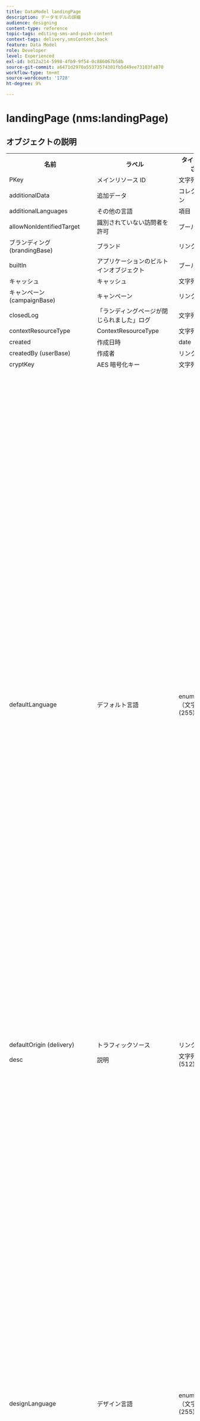 ```yaml
---
title: DataModel landingPage
description: データモデルの詳細
audience: designing
content-type: reference
topic-tags: editing-sms-and-push-content
context-tags: delivery,smsContent,back
feature: Data Model
role: Developer
level: Experienced
exl-id: bd12a214-5998-4fb9-9f54-0c886067b58b
source-git-commit: a6471d2970a55373574301fb5d49ee73103fa870
workflow-type: tm+mt
source-wordcount: '1728'
ht-degree: 9%

---
```


# landingPage (nms:landingPage)

## オブジェクトの説明

<table>
      <tr>
         <th>名前</th>
         <th>ラベル</th>
         <th>タイプ（長さ）</th>
         <th>列挙値</th>
      </tr>
      <tr>
         <td>PKey</td>
         <td>メインリソース ID</td>
         <td>文字列 </td>
         <td> </td>
      </tr>
      <tr>
         <td>additionalData</td>
         <td>追加データ</td>
         <td>コレクション </td>
         <td> </td>
      </tr>
      <tr>
         <td>additionalLanguages</td>
         <td>その他の言語</td>
         <td>項目 </td>
         <td> </td>
      </tr>
      <tr>
         <td>allowNonIdentifiedTarget</td>
         <td>識別されていない訪問者を許可</td>
         <td>ブール値 </td>
         <td> </td>
      </tr>
      <tr>
         <td>ブランディング (brandingBase)</td>
         <td>ブランド</td>
         <td>リンク </td>
         <td> </td>
      </tr>
      <tr>
         <td>builtIn</td>
         <td>アプリケーションのビルトインオブジェクト</td>
         <td>ブール値 </td>
         <td> </td>
      </tr>
      <tr>
         <td>キャッシュ</td>
         <td>キャッシュ</td>
         <td>文字列 </td>
         <td> </td>
      </tr>
      <tr>
         <td>キャンペーン (campaignBase)</td>
         <td>キャンペーン</td>
         <td>リンク </td>
         <td> </td>
      </tr>
      <tr>
         <td>closedLog</td>
         <td>「ランディングページが閉じられました」ログ</td>
         <td>文字列 </td>
         <td> </td>
      </tr>
      <tr>
         <td>contextResourceType</td>
         <td>ContextResourceType</td>
         <td>文字列 </td>
         <td> </td>
      </tr>
      <tr>
         <td>created</td>
         <td>作成日時</td>
         <td>date </td>
         <td> </td>
      </tr>
      <tr>
         <td>createdBy (userBase)</td>
         <td>作成者</td>
         <td>リンク </td>
         <td> </td>
      </tr>
      <tr>
         <td>cryptKey</td>
         <td>AES 暗号化キー</td>
         <td>文字列 (64)</td>
         <td> </td>
      </tr>
      <tr>
         <td>defaultLanguage</td>
         <td>デフォルト言語</td>
         <td>enumeration（文字列） (255)</td>
         <td>
            <ul>
               <li>ギリシャ語 — el - el</li>
               <li>英語 — en - en</li>
               <li>中国語 — zh - zh</li>
               <li>フランス語（フランス） — fr_FR - fr_FR</li>
               <li>ベトナム語 — vi - vi</li>
               <li>ポルトガル語（ポルトガル） — pt_PT - pt_PT</li>
               <li>イタリア語（イタリア） — it_IT - it_IT</li>
               <li>イタリア語 — it - it</li>
               <li>オランダ語（ベルギー） — nl_BE - nl_BE</li>
               <li>ノルウェー語（ノルウェー） — no_NO - no_NO</li>
               <li>オランダ語（オランダ） — nl_NL - nl_NL</li>
               <li>アラビア語 — ar - ar</li>
               <li>英語（米国） — en_US - en_US</li>
               <li>アイルランド語 — ga - ga</li>
               <li>チェコ語 — cs - cs</li>
               <li>エストニア語 — et - et</li>
               <li>インドネシア語 — id - id</li>
               <li>スペイン語 — es - es</li>
               <li>ロシア語 — ru - ru</li>
               <li>オランダ語 — nl - nl</li>
               <li>ワロン語 — wa - wa</li>
               <li>ポルトガル語 — pt - pt</li>
               <li>フランス語（ベルギー） — fr_BE - fr_BE</li>
               <li>ラトビア語 — lv - lv</li>
               <li>リトアニア語 — lt - lt</li>
               <li>タイ語 — 木 — 木</li>
               <li>英語（英国） — en_GB - en_GB</li>
               <li>フランス語 — fr - fr</li>
               <li>ポルトガル語（ブラジル） — pt_BR - pt_BR</li>
               <li>ドイツ語 — de - de</li>
               <li>デンマーク語 — da - da</li>
               <li>フィンランド語 — fi - fi</li>
               <li>ハンガリー語 — hu - hu</li>
               <li>スウェーデン語（フィンランド） — sv_FI - sv_FI</li>
               <li>日本語 — ja - ja</li>
               <li>ヘブライ語 — he - he</li>
               <li>韓国語 — ko - ko</li>
               <li>スウェーデン語 — sv - sv</li>
               <li>スウェーデン語（スウェーデン語） — sv_SE - sv_SE</li>
               <li>スロバキア語 — sk - sk</li>
               <li>マルタ語 — mt - mt</li>
               <li>イタリア語（スイス） — it_CH - it_CH</li>
               <li>ポーランド語 — pl - pl</li>
               <li>スロベニア語 — sl - sl</li>
               <li>無効な値 — __Invalid_value__ - __Invalid_value__</li>
            </ul>
         </td>
      </tr>
      <tr>
         <td>defaultOrigin (delivery)</td>
         <td>トラフィックソース</td>
         <td>リンク </td>
         <td> </td>
      </tr>
      <tr>
         <td>desc</td>
         <td>説明</td>
         <td>文字列 (512)</td>
         <td> </td>
      </tr>
      <tr>
         <td>designLanguage</td>
         <td>デザイン言語</td>
         <td>enumeration（文字列） (255)</td>
         <td>
            <ul>
               <li>ギリシャ語 — el - el</li>
               <li>英語 — en - en</li>
               <li>中国語 — zh - zh</li>
               <li>フランス語（フランス） — fr_FR - fr_FR</li>
               <li>ベトナム語 — vi - vi</li>
               <li>ポルトガル語（ポルトガル） — pt_PT - pt_PT</li>
               <li>イタリア語（イタリア） — it_IT - it_IT</li>
               <li>イタリア語 — it - it</li>
               <li>オランダ語（ベルギー） — nl_BE - nl_BE</li>
               <li>ノルウェー語（ノルウェー） — no_NO - no_NO</li>
               <li>オランダ語（オランダ） — nl_NL - nl_NL</li>
               <li>アラビア語 — ar - ar</li>
               <li>英語（米国） — en_US - en_US</li>
               <li>アイルランド語 — ga - ga</li>
               <li>チェコ語 — cs - cs</li>
               <li>エストニア語 — et - et</li>
               <li>インドネシア語 — id - id</li>
               <li>スペイン語 — es - es</li>
               <li>ロシア語 — ru - ru</li>
               <li>オランダ語 — nl - nl</li>
               <li>ワロン語 — wa - wa</li>
               <li>ポルトガル語 — pt - pt</li>
               <li>フランス語（ベルギー） — fr_BE - fr_BE</li>
               <li>ラトビア語 — lv - lv</li>
               <li>リトアニア語 — lt - lt</li>
               <li>タイ語 — 木 — 木</li>
               <li>英語（英国） — en_GB - en_GB</li>
               <li>フランス語 — fr - fr</li>
               <li>ポルトガル語（ブラジル） — pt_BR - pt_BR</li>
               <li>ドイツ語 — de - de</li>
               <li>デンマーク語 — da - da</li>
               <li>フィンランド語 — fi - fi</li>
               <li>ハンガリー語 — hu - hu</li>
               <li>スウェーデン語（フィンランド） — sv_FI - sv_FI</li>
               <li>日本語 — ja - ja</li>
               <li>ヘブライ語 — he - he</li>
               <li>韓国語 — ko - ko</li>
               <li>スウェーデン語 — sv - sv</li>
               <li>スウェーデン語（スウェーデン語） — sv_SE - sv_SE</li>
               <li>スロバキア語 — sk - sk</li>
               <li>マルタ語 — mt - mt</li>
               <li>イタリア語（スイス） — it_CH - it_CH</li>
               <li>ポーランド語 — pl - pl</li>
               <li>スロベニア語 — sl - sl</li>
               <li>無効な値 — __Invalid_value__ - __Invalid_value__</li>
            </ul>
         </td>
      </tr>
      <tr>
         <td>dynamicService</td>
         <td>動的サービス</td>
         <td>ブール値 </td>
         <td> </td>
      </tr>
      <tr>
         <td>終了</td>
         <td>有効期限</td>
         <td>日付 </td>
         <td> </td>
      </tr>
      <tr>
         <td>errorContextResourceType</td>
         <td>ErrorContextResourceType</td>
         <td>文字列 </td>
         <td> </td>
      </tr>
      <tr>
         <td>errorPage</td>
         <td>エラーページ</td>
         <td>項目 </td>
         <td> </td>
      </tr>
      <tr>
         <td>geoUnit (geoUnitBase)</td>
         <td>地理的単位</td>
         <td>リンク </td>
         <td> </td>
      </tr>
      <tr>
         <td>htmlPage</td>
         <td>ページ</td>
         <td>コレクション </td>
         <td> </td>
      </tr>
      <tr>
         <td>identificationByUrlParam</td>
         <td>URL パラメーターによる識別</td>
         <td>ブール値 </td>
         <td> </td>
      </tr>
      <tr>
         <td>inactiveUrlRedirection</td>
         <td>リダイレクト URL</td>
         <td>文字列 (4096)</td>
         <td> </td>
      </tr>
      <tr>
         <td>isExternal</td>
         <td>外部リソースです</td>
         <td>ブール値 </td>
         <td> </td>
      </tr>
      <tr>
         <td>isTemplate</td>
         <td>テンプレート</td>
         <td>ブール値 </td>
         <td> </td>
      </tr>
      <tr>
         <td>ジョブ</td>
         <td>ジョブ</td>
         <td>コレクション </td>
         <td> </td>
      </tr>
      <tr>
         <td>jobLogs</td>
         <td>ログ</td>
         <td>コレクション </td>
         <td> </td>
      </tr>
      <tr>
         <td>label</td>
         <td>ラベル</td>
         <td>文字列 (128)</td>
         <td> </td>
      </tr>
      <tr>
         <td>lastModified</td>
         <td>最終変更日</td>
         <td>日付 </td>
         <td> </td>
      </tr>
      <tr>
         <td>loadingFilter (queryFilterBase)</td>
         <td>キーを読み込み中</td>
         <td>リンク </td>
         <td> </td>
      </tr>
      <tr>
         <td>loadingFilterMapping</td>
         <td>読み込みキーのパラメーター</td>
         <td>コレクション </td>
         <td> </td>
      </tr>
      <tr>
         <td>logicalStatus</td>
         <td>実行ステータス</td>
         <td>enumeration（文字列） (255)</td>
         <td>
            <ul>
               <li>進行中 — 開始 — 開始済み</li>
               <li>編集 — エディション — エディション</li>
               <li>完了 — 完了 — 終了</li>
               <li>警告 — 警告 — 警告</li>
               <li>エラー — エラー — エラー</li>
               <li>無効な値 — __Invalid_value__ - __Invalid_value__</li>
            </ul>
         </td>
      </tr>
      <tr>
         <td>messageAction</td>
         <td>メッセージの送信を開始</td>
         <td>ブール値 </td>
         <td> </td>
      </tr>
      <tr>
         <td>messageActionDelivery (deliveryMCTemplateBase)</td>
         <td>トランザクションメッセージ</td>
         <td>リンク </td>
         <td> </td>
      </tr>
      <tr>
         <td>modifiedBy (userBase)</td>
         <td>変更者</td>
         <td>リンク </td>
         <td> </td>
      </tr>
      <tr>
         <td>name</td>
         <td>ID</td>
         <td>文字列 (64)</td>
         <td> </td>
      </tr>
      <tr>
         <td>orgUnit (orgUnitBase)</td>
         <td>組織単位</td>
         <td>リンク </td>
         <td> </td>
      </tr>
      <tr>
         <td>事前入力</td>
         <td>訪問者データをプリロード</td>
         <td>ブール値 </td>
         <td> </td>
      </tr>
      <tr>
         <td>プログラム (programBase)</td>
         <td>プログラム</td>
         <td>リンク </td>
         <td> </td>
      </tr>
      <tr>
         <td>publicUrl</td>
         <td>パブリック URL</td>
         <td>文字列 </td>
         <td> </td>
      </tr>
      <tr>
         <td>publicationDate</td>
         <td>公開日</td>
         <td>日付 </td>
         <td> </td>
      </tr>
      <tr>
         <td>reconciliationFilter (queryFilterBase)</td>
         <td>紐付けキー</td>
         <td>リンク </td>
         <td> </td>
      </tr>
      <tr>
         <td>reconciliationFilterMapping</td>
         <td>紐付けキーのパラメーター</td>
         <td>コレクション </td>
         <td> </td>
      </tr>
      <tr>
         <td>reconciliationUpdateStrategy</td>
         <td>更新方法</td>
         <td>列挙（バイト） </td>
         <td>
            <ul>
               <li>更新 — updateTarget - 1</li>
               <li>未認証 — 未認証 — 0</li>
               <li>無効な値 — __Invalid_value__ - __Invalid_value__</li>
            </ul>
         </td>
      </tr>
      <tr>
         <td>service (serviceBase)</td>
         <td>購読サービス</td>
         <td>リンク </td>
         <td> </td>
      </tr>
      <tr>
         <td>specificAction</td>
         <td>特定のアクション</td>
         <td>列挙（バイト） </td>
         <td>
            <ul>
               <li>ブラックリスト — blackList - 3</li>
               <li>特定のアクションなし — なし — 0</li>
               <li>購読解除 — 購読解除 — 2</li>
               <li>無効な値 — __Invalid_value__ - __Invalid_value__</li>
               <li>購読 — 購読 — 1</li>
            </ul>
         </td>
      </tr>
      <tr>
         <td>開始</td>
         <td>デプロイ日</td>
         <td>日付 </td>
         <td> </td>
      </tr>
      <tr>
         <td>state</td>
         <td>ステータス</td>
         <td>列挙（バイト） </td>
         <td>
            <ul>
               <li>編集 — 編集 — 0</li>
               <li>公開に失敗しました — 失敗 — 99</li>
               <li>クローズ済 — クローズ済 — 20</li>
               <li>無効な値 — __Invalid_value__ - __Invalid_value__</li>
               <li>オンライン — 開封済み — 10</li>
            </ul>
         </td>
      </tr>
      <tr>
         <td>targetResource</td>
         <td>ターゲティングディメンション</td>
         <td>文字列 (255)</td>
         <td> </td>
      </tr>
      <tr>
         <td>template (landingPage)</td>
         <td>ランディングページテンプレート</td>
         <td>リンク </td>
         <td> </td>
      </tr>
      <tr>
         <td>testUrl</td>
         <td>テスト URL</td>
         <td>文字列 </td>
         <td> </td>
      </tr>
      <tr>
         <td>thumbnail</td>
         <td>サムネイル</td>
         <td>文字列 (255)</td>
         <td> </td>
      </tr>
      <tr>
         <td>timezone</td>
         <td>タイムゾーン</td>
         <td>enumeration（文字列） (64)</td>
         <td>
            <ul>
               <li>(GMT-02:00) 中部大西洋 — 大西洋 — 大西洋南ジョージア — 大西洋/サウスジョージア</li>
               <li>(GMT+02:00) アンマン — アジア_アンマン — アジア/アンマン</li>
               <li>(GMT-03:00) ブラジ — アメリカ_サンパウロ — アメリカ/サンパウロ</li>
               <li>(GMT+06:00) アスタナ、ダッカ — アジア_ダッカ — アジア/ダッカ</li>
               <li>(GMT+06:00) ノボシビルスク — アジア_ノボシビルスク — アジア/ノボシビルスク</li>
               <li>(GMT+02:00) ウィントフック — Africa_Winthoek — アフリカ/ウィントフック</li>
               <li>(GMT+04:00) コーカサス、エレバン — アジア_エレバン — アジア/エレバン</li>
               <li>(GMT-04:00) マナウス — アメリカ_マナウス — アメリカ/マナウス</li>
               <li>(GMT+03:30) テヘラン — アジア_テヘラン — アジア/テヘラン</li>
               <li>(GMT+12:00) オークランド、ウェリントン — 太平洋_オークランド — 太平洋/オークランド</li>
               <li>(GMT+02:00) エルサレム — アジア_エルサレム — アジア/エルサレム</li>
               <li>(GMT+03:00) モスクワ、サンクトペテルブルグ、ボルゴグラード — ヨーロッパ_モスクワ — ヨーロッパ/モスクワ</li>
               <li>(GMT+09:30) アデレード — オーストラリア_アデレード — オーストラリア/アデレード</li>
               <li>(GMT+10:00) キャンベラ、メルボルン、シドニー — オーストラリア_キャンベラ — オーストラリア/キャンベラ</li>
               <li>(GMT+08:00) パース — オーストラリア_パース — オーストラリア/パース</li>
               <li>(GMT+09:00) ヤクーツク — アジア_ヤクーツク — アジア/ヤクーツク</li>
               <li>(GMT-10:00) ハワイ — 太平洋_ホノルル — 太平洋/ホノルル</li>
               <li>(GMT+04:00) バクー — アジア_バクー — アジア/バクー</li>
               <li>(GMT+10:00) ウラジオストク — アジア_ウラジオストク — アジア/ウラジオストク</li>
               <li>(GMT+09:00) ソウル — アジアソウル — アジア/ソウル</li>
               <li>(GMT+01:00) サラエボ、スコピエ、ソフィア、ワルシャワ、ザグレブ — ヨーロッパ_サラエボ — ヨーロッパ/サラエボ</li>
               <li>サーバーのタイムゾーン — _server_ - _server_</li>
               <li>(GMT+04:00) アブダビ、マスカット — アジア_マスカット — アジア/マスカット</li>
               <li>(GMT+08:00) クアラルンプール、シンガポール — アジア_クアラルンプール — アジア/クアラルンプール</li>
               <li>(GMT+09:00) 大阪、札幌、東京 — アジア_東京 — アジア/東京</li>
               <li>(GMT+10:00) ブリスベン — オーストラリア_ブリスベン — オーストラリア/ブリスベン</li>
               <li>(GMT+05:30) スリジャヤワルデネプラ — アジア_コロンボ — アジア/コロンボ</li>
               <li>(GMT+02:00) ハラレ、プレトリア — アフリカハラレ — アフリカ/ハラレ</li>
               <li>(GMT+08:00) Oulan-Bator - Asia_Ulan_Bator — アジア/Ulan_Bator</li>
               <li>(GMT-02:00) グリニッジ標準時 — 2 時間 — Gmt_m2 - Etc/GMT+2</li>
               <li>(GMT-03:00) グリニッジ標準時 — 3 時間 — Gmt_m3 - Etc/GMT+3</li>
               <li>(GMT-01:00) グリニッジ標準時 — 1 時間 — Gmt_m1 - Etc/GMT+1</li>
               <li>(GMT-06:00) グリニッジ標準時 — 6 時間 — Gmt_m6 - Etc/GMT+6</li>
               <li>(GMT-07:00) グリニッジ標準時 — 7 時間 — Gmt_m7 - Etc/GMT+7</li>
               <li>(GMT-04:00) グリニッジ標準時 — 4 時間 — Gmt_m4 - Etc/GMT+4</li>
               <li>(GMT) カサブランカ — アフリカ_カサブランカ — アフリカ/カサブランカ</li>
               <li>(GMT+05:30) コルカタ、チェンナイ、ムンバイ、ニューデリー — Asia_Kolkata — アジア/コルカタ</li>
               <li>(GMT-11:00) グリニッジ標準時 — 11 時間 — Gmt_m11 - Etc/GMT+11</li>
               <li>(GMT-09:00) グリニッジ標準時 — 9 時間 — Gmt_m9 - Etc/GMT+9</li>
               <li>(GMT-03:30) ニューファンドランド — アメリカ_セントジョンズ — アメリカ/セントジョンズ</li>
               <li>デフォルト — _inherit_ - _inherit_</li>
               <li>(GMT+03:00) グリニッジ標準時+ 3 時間 — Gmt_p3 - Etc/GMT-3</li>
               <li>(GMT-04:30) カラカス — アメリカ_カラカス — アメリカ/カラカス</li>
               <li>(GMT+01:00) アムステルダム、ベルリン、ベルン、ローマ、ストックホルム、ウィーン — ヨーロッパ_ベルリン — ヨーロッパ/ベルリン</li>
               <li>(GMT-07:00) チワワ、ラパス、マサトラン — アメリカ_チワワ — アメリカ/チワワ</li>
               <li>(GMT+03:00) ナイロビ — アフリカ_ナイロビ — アフリカ/ナイロビ</li>
               <li>(GMT-04:00) アスンシオン — アメリカ_アスンシオン — アメリカ/アスンシオン</li>
               <li>(GMT+03:00) バグダッド — アジア_バグダッド — アジア/バグダッド</li>
               <li>(GMT-10:00) グリニッジ標準時 — 10 時間 — Gmt_m10 - Etc/GMT+10</li>
               <li>(GMT-03:00) グリーンランド — アメリカ_ゴットハブ — アメリカ/ゴットハブ</li>
               <li>(GMT+02:00) ダマス — アジア_ダマスカス — アジア/ダマスカス</li>
               <li>(GMT-11:00) サモア — 太平洋サモア — 太平洋/サモア</li>
               <li>(GMT-05:00) ボゴタ、リマ、キト — アメリカ_ボゴタ — アメリカ/ボゴタ</li>
               <li>(GMT+01:00) ブリュッセル、コペンハーゲン、マドリード、パリ — ヨーロッパ_パリ — ヨーロッパ/パリ</li>
               <li>(GMT+08:00) 北京、重慶、香港、ウルムチ — アジア_上海 — アジア/上海</li>
               <li>(GMT+12:00) フィジー — 太平洋_フィジー — 太平洋/フィジー</li>
               <li>(GMT+02:00) アテネ、イスタンブール、ミンスク — ヨーロッパ_アテネ — ヨーロッパ/アテネ</li>
               <li>(GMT+04:00) トビリシ — アジア_トビリシ — アジア/トビリシ</li>
               <li>無効な値 — __Invalid_value__ - __Invalid_value__</li>
               <li>(GMT+05:45) カトマンズ — アジア_カトマンズ — アジア/カトマンズ</li>
               <li>(GMT-05:00) インディアナ州（東部） - America_Indianapolis — アメリカ/インディアナポリス</li>
               <li>(GMT-01:00) カーボベルデ諸島 — 大西洋_カーボベルデ — 大西洋/カーボベルデ</li>
               <li>(GMT+04:00) ポートルイス — インド洋_モーリシャス — インド洋/モーリシャス</li>
               <li>(GMT+08:00) 台北 — アジア_台北 — アジア/台北</li>
               <li>データベースのタイムゾーン — _wdbc_ - _wdbc_</li>
               <li>(GMT+06:30) ラングーン — アジア_ラングーン — アジア/ラングーン</li>
               <li>(GMT+11:00) マガダン、ソロモン諸島、ニューカレドニア — 太平洋_ガダルカナル — 太平洋/ガダルカナル</li>
               <li>(GMT+02:00) カイロ — アフリカ_カイロ — アフリカ/カイロ</li>
               <li>(GMT+05:00) エカテリンブルグ — アジア_エカテリンブルグ — アジア/エカテリンブルグ</li>
               <li>(GMT+08:00) イルクーツク — アジア_イルクーツク — アジア/イルクーツク</li>
               <li>(GMT+10:00) グアム、ポートモレスビー — 太平洋_グアム — 太平洋/グアム</li>
               <li>(GMT-04:00) 大西洋標準時（カナダ） - America_Halifax — アメリカ/ハリファックス</li>
               <li>(GMT) グリニッジ標準時 — GMT - GMT</li>
               <li>(GMT-04:00) ラパス — アメリカ_ラ_パス — アメリカ/ラ_パス</li>
               <li>オペレーターのタイムゾーン — _login_ - _login_</li>
               <li>(GMT-06:00) グアダラハラ、メキシコ、モンテレイ — アメリカ_メキシコシティ — アメリカ/メキシコシティ</li>
               <li>(GMT+09:30) ダーウィン — オーストラリア_ダーウィン — オーストラリア/ダーウィン</li>
               <li>(GMT-05:00) 東部標準時（米国およびカナダ） — アメリカ_ニューヨーク — アメリカ/ニューヨーク</li>
               <li>(GMT-05:00) グリニッジ標準時 — 5 時間 — Gmt_m5 - Etc/GMT+5</li>
               <li>(GMT+05:00) イスラマバード、カラチ、タシケント — アジア_カラチ — アジア/カラチ</li>
               <li>(GMT+03:00) Koweyt, Riyad - Asia_Riyadh - Asia/Riyadh</li>
               <li>(GMT-08:00) グリニッジ標準時 — 8 時間 — Gmt_m8 - Etc/GMT+8</li>
               <li>(GMT-01:00) アゾレス諸島 — 大西洋アゾレス諸島 — 大西洋/アゾレス諸島</li>
               <li>(GMT+07:00) バンコク、ハノイ、ジャカルタ — アジア_バンコク — アジア/バンコク</li>
               <li>(GMT) モンロビア — アフリカ_モンロビア — アフリカ/モンロビア</li>
               <li>(GMT-09:00) アラスカ — アメリカ_アンカレッジ — アメリカ/アンカレッジ</li>
               <li>(GMT+01:00) ベオグラード、ブラチスラバ、ブダペスト、リュブリャナ、プラハ — ヨーロッパ_ベオグラード — ヨーロッパ/ベオグラード</li>
               <li>(GMT) レイキャビク — Atlantic_Reykjavik — 大西洋/レイキャビク</li>
               <li>(GMT+02:00) ブカレスト — ヨーロッパ_ブカレスト — ヨーロッパ/ブカレスト</li>
               <li>(GMT+05:00) グリニッジ標準時+ 5 時間 — Gmt_p5 - Etc/GMT-5</li>
               <li>(GMT+04:00) グリニッジ標準時+ 4 時間 — Gmt_p4 - Etc/GMT-4</li>
               <li>(GMT+07:00) グリニッジ標準時+ 7 時間 — Gmt_p7 - Etc/GMT-7</li>
               <li>(GMT+06:00) グリニッジ標準時+ 6 時間 — Gmt_p6 - Etc/GMT-6</li>
               <li>(GMT+01:00) グリニッジ標準時+ 1 時間 — Gmt_p1 - Etc/GMT-1</li>
               <li>(GMT-08:00) 太平洋（米国およびカナダ） — アメリカ_ロサンゼルス — アメリカ/ロサンゼルス</li>
               <li>(GMT+02:00) グリニッジ標準時+ 2 時間 — Gmt_p2 - Etc/GMT-2</li>
               <li>(GMT+07:00) クラスノヤルスク — アジア_クラスノヤルスク — アジア/クラスノヤルスク</li>
               <li>(GMT+09:00) グリニッジ標準時+ 9 時間 — Gmt_p9 - Etc/GMT-9</li>
               <li>(GMT+08:00) グリニッジ標準時+ 8 時間 — Gmt_p8 - Etc/GMT-8</li>
               <li>(GMT+10:00) ホバート — オーストラリア_ホバート — オーストラリア/ホバート</li>
               <li>(GMT+13:00) ヌクアロファ — 太平洋_トンガタプ — 太平洋/トンガタプ</li>
               <li>(GMT-06:00) 中米 — アメリカ_レジーナ — アメリカ/レジナ</li>
               <li>(GMT-03:00) ブエノスアイレス、カイエンヌ、フォルタレザ — アメリカ_ブエノスアイレス — アメリカ/ブエノスアイレス</li>
               <li>(GMT-07:00) ロッキー山脈（米国およびカナダ） — アメリカ_デンバー — アメリカ/デンバー</li>
               <li>(GMT+01:00) 中央アフリカ — 西 — アフリカ_ルアンダ — アフリカ/ルアンダ</li>
               <li>(GMT+02:00) ヘルシンキ、キエフ、リガ、ソフィア、タリン、ヴィリニュス — ヨーロッパ_ヘルシンキ — ヨーロッパ/ヘルシンキ</li>
               <li>(GMT) グリニッジ標準時：ダブリン、エジンバラ、リスボン、ロンドン — ヨーロッパ_ロンドン — ヨーロッパ/ロンドン</li>
               <li>(GMT-07:00) アリゾナ — アメリカ_フェニックス — アメリカ/フェニックス</li>
               <li>(GMT+02:00) ベイルート — アジア_ベイルート — アジア/ベイルート</li>
               <li>(GMT+04:30) カブール — アジア_カブール — アジア/カブール</li>
               <li>(GMT-06:00) 中央（米国およびカナダ） — アメリカ_シカゴ — アメリカ/シカゴ</li>
               <li>(GMT+11:00) グリニッジ標準時+ 11 時間 — Gmt_p11 - Etc/GMT-11</li>
               <li>(GMT+10:00) グリニッジ標準時+ 10 時間 — Gmt_p10 - Etc/GMT-10</li>
               <li>(GMT+13:00) グリニッジ標準時+ 13 時間 — Gmt_p13 - Etc/GMT-13</li>
               <li>(GMT+12:00) グリニッジ標準時+ 12 時間 — Gmt_p12 - Etc/GMT-12</li>
               <li>(GMT-04:00) サンティアゴ — アメリカ_サンティアゴ — アメリカ/サンティアゴ</li>
               <li>(GMT-03:00) モンテビデオ — アメリカ_モンテビデオ — アメリカ/モンテビデオ</li>
               <li>(GMT-04:00) クイアバ — アメリカ_クイアバ — アメリカ/クイアバ</li>
            </ul>
         </td>
      </tr>
      <tr>
         <td>タイトル</td>
         <td>ランディングページ</td>
         <td>文字列 (255)</td>
         <td> </td>
      </tr>
      <tr>
         <td>trackingEnabled</td>
         <td>応答をログに記録</td>
         <td>ブール値 </td>
         <td> </td>
      </tr>
      <tr>
         <td>trackingUrlName</td>
         <td>トラッキング URL 名</td>
         <td>文字列 </td>
         <td> </td>
      </tr>
      <tr>
         <td>タイプ</td>
         <td>タイプ</td>
         <td>列挙（バイト） </td>
         <td>
            <ul>
               <li>汎用 — 汎用 — 0</li>
               <li>サービスの購読解除 — 購読解除 — 3</li>
               <li>ブラックリスト — blackList - 4</li>
               <li>無効な値 — __Invalid_value__ - __Invalid_value__</li>
               <li>獲得 — 獲得 — 1</li>
               <li>サービスの購読 — 購読 — 2</li>
            </ul>
         </td>
      </tr>
      <tr>
         <td>uuid</td>
         <td>セキュリティ ID</td>
         <td>文字列 </td>
         <td> </td>
      </tr>
      <tr>
         <td>webTrackingEnabled</td>
         <td>Web トラッキングを有効にする</td>
         <td>ブール値 </td>
         <td> </td>
      </tr>
   </table>

## フィルター

論理ステータス別 (byLogicalStatus)

<table>
    <tr>
    <th>名前</th>
    <th>タイプ</th>
    </tr>
    <tr>
    <td>state</td>
    <td>列挙</td>
    </tr>
</table>

名前別またはラベル別（テキスト別）

<table>
    <tr>
    <th>名前</th>
    <th>タイプ</th>
    </tr>
    <tr>
    <td>テキスト</td>
    <td>文字列</td>
    </tr>
</table>

ステータス別（状態別）

<table>
    <tr>
    <th>名前</th>
    <th>タイプ</th>
    </tr>
    <tr>
    <td>state</td>
    <td>列挙</td>
    </tr>
</table>

ターゲティングリソース別 (byTargetResource)

<table>
<tr>
<th>名前</th>
<th>タイプ</th>
</tr>
<tr>
<td>targetResource</td>
<td>文字列</td>
</tr>
</table>

高度なランディングページを含める（Advanced を使用）

<table>
    <tr>
    <th>名前</th>
    <th>タイプ</th>
    </tr>
    <tr>
    <td>詳細</td>
    <td>ブール値</td>
    </tr>
</table>

異種のリスト (withContinuous) からの連続配信を含める

<table>
        <tr>
        <th>名前</th>
        <th>タイプ</th>
        </tr>
        <tr>
        <td>withContinuous</td>
        <td>ブール値</td>
        </tr>
    </table>

指定された期間 (byCalendar) に存在

<table>
        <tr>
        <th>名前</th>
        <th>タイプ</th>
        </tr>
        <tr>
        <td>startDate</td>
        <td>日付</td>
        </tr>
        <tr>
        <td>endDate</td>
        <td>日付</td>
        </tr>
    </table>

特定の期間（Planning による）に公開

<table>
    <tr>
    <th>名前</th>
    <th>タイプ</th>
    </tr>
    <tr>
    <td>startDate</td>
    <td>日付</td>
    </tr>
    <tr>
    <td>endDate</td>
    <td>日付</td>
    </tr>
</table>
